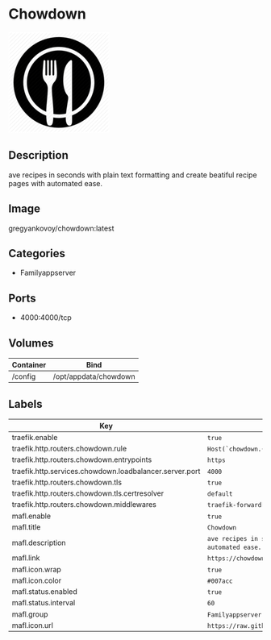 # Chowdown

![Logo](images/Chowdown.png)

## Description
ave recipes in seconds with plain text formatting and create beatiful recipe pages with automated ease.

## Image
gregyankovoy/chowdown:latest

## Categories
- Familyappserver

## Ports
- 4000:4000/tcp

## Volumes
| Container | Bind |
|-----------|------|
| /config | /opt/appdata/chowdown |

## Labels
| Key | Value |
|-----|-------|
| traefik.enable | ```true``` |
| traefik.http.routers.chowdown.rule | ```Host(`chowdown.{$TRAEFIK_INGRESS_DOMAIN}`)``` |
| traefik.http.routers.chowdown.entrypoints | ```https``` |
| traefik.http.services.chowdown.loadbalancer.server.port | ```4000``` |
| traefik.http.routers.chowdown.tls | ```true``` |
| traefik.http.routers.chowdown.tls.certresolver | ```default``` |
| traefik.http.routers.chowdown.middlewares | ```traefik-forward-auth``` |
| mafl.enable | ```true``` |
| mafl.title | ```Chowdown``` |
| mafl.description | ```ave recipes in seconds with plain text formatting and create beatiful recipe pages with automated ease.``` |
| mafl.link | ```https://chowdown.{$TRAEFIK_INGRESS_DOMAIN}``` |
| mafl.icon.wrap | ```true``` |
| mafl.icon.color | ```#007acc``` |
| mafl.status.enabled | ```true``` |
| mafl.status.interval | ```60``` |
| mafl.group | ```Familyappserver``` |
| mafl.icon.url | ```https://raw.githubusercontent.com/Qballjos/portainer_templates/master/Images/chowdown.png``` |

